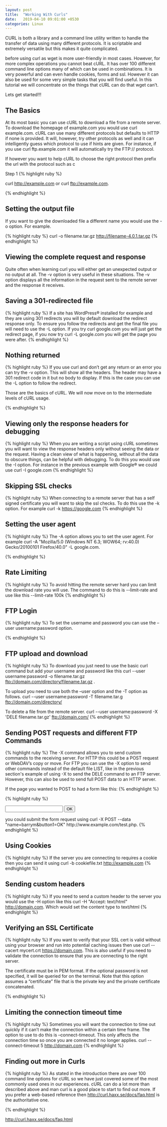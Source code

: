 ```yaml
---
layout: post
title:  "Working With Curls"
date:   2019-04-10 09:01:00 +0530
categories: Linux
---
```

CURL is both a library and a command line utility written to handle the transfer of data using many different protocols. It is scriptable and extremely versatile but this makes it quite complicated.

before using curl as wget is more user-friendly in most cases. However, for more complex operations you cannot beat cURL. It has over 100 different command line options many of which can be used in combinations. It is very powerful and can even handle cookies, forms and ssl. However it can also be used for some very simple tasks that you will find useful. In this tutorial we will concentrate on the things that cURL can do that wget can’t.


Lets get started!!!

## The Basics

At its most basic you can use cURL to download a file from a remote server. To download the homepage of example.com you would use curl example.com. cURL can use many different protocols but defaults to HTTP if none is provided. It will, however, try other protocols as well and it can intelligently guess which protocol to use if hints are given. For instance, if you use curl ftp.example.com it will automatically try the FTP:// protocol.

If however you want to help cURL to choose the right protocol then prefix the url with the protocol such as c

Step 1
{% highlight ruby %}

curl http://example.com or curl ftp://example.com.

{% endhighlight %}

## Setting the output file

If you want to give the downloaded file a different name you would use the -o option. For example.

{% highlight ruby %}
curl -o filename.tar.gz http://filename-4.0.1.tar.gz
{% endhighlight %}

## Viewing the complete request and response

Quite often when learning curl you will either get an unexpected output or no output at all. The -v option is very useful in these situations. The -v option displays all the information in the request sent to the remote server and the response it receives.

## Saving a 301-redirected file


{% highlight ruby %}
If a site has WordPress® installed for example and they are using 301 redirects you will by default download the redirect response only. To ensure you follow the redirects and get the final file you will need to use the -L option. If you try curl google.com you will just get the redirect page, if you now try curl -L google.com you will get the page you were after.
{% endhighlight %}

## Nothing returned

{% highlight ruby %}
If you use curl and don’t get any return or an error you can try the -v option. This will show all the headers. The header may have a 301 redirect code in it but no body to display. If this is the case you can use the -L option to follow the redirect.

Those are the basics of cURL. We will now move on to the intermediate levels of cURL usage.


{% endhighlight %}


## Viewing only the response headers for debugging


{% highlight ruby %}
When you are writing a script using cURL sometimes you will want to view the response headers only without seeing the data or the request. Having a clean view of what is happening, without all the data to obscure things, can be helpful with debugging. To do this you would use the -I option. For instance in the previous example with Google® we could use curl -I google.com
{% endhighlight %}


## Skipping SSL checks

{% highlight ruby %}
When connecting to a remote server that has a self signed certificate you will want to skip the ssl checks. To do this use the -k option. For example curl -k https://google.com
{% endhighlight %}

## Setting the user agent

{% highlight ruby %}
The -A option allows you to set the user agent. For example curl -A "Mozilla/5.0 (Windows NT 6.3; WOW64; rv:40.0) Gecko/20100101 Firefox/40.0" -L google.com.

{% endhighlight %}

## Rate Limiting
{% highlight ruby %}
To avoid hitting the remote server hard you can limit the download rate you will use. The command to do this is --limit-rate and use like this --limit-rate 100k
{% endhighlight %}

## FTP Login

{% highlight ruby %}
To set the username and password you can use the –user username:password option.

{% endhighlight %}

## FTP upload and download

{% highlight ruby %}
To download you just need to use the basic curl command but add your username and password like this curl --user username:password -o filename.tar.gz ftp://domain.com/directory/filename.tar.gz .

To upload you need to use both the –user option and the -T option as follows.
curl --user username:password -T filename.tar.g ftp://domain.com/directory/

To delete a file from the remote server.
curl --user username:password -X 'DELE filename.tar.gz' ftp://domain.com/
{% endhighlight %}

## Sending POST requests and different FTP Commands

{% highlight ruby %}
The -X command allows you to send custom commands to the receiving server. For HTTP this could be a POST request or WebDAV’s copy or move. For FTP you can use the -X option to send other commands instead of the default file LIST, like in the previous section's example of using -X to send the DELE command to an FTP server. However, this can also be used to send full POST data to an HTTP server.

If the page you wanted to POST to had a form like this:
{% endhighlight %}

{% highlight ruby %}
<form action="test.php" method="POST">
  <input name="Name" type="text" />
  <input name="button1" type="submit" value="OK" />
</form>
you could submit the form request using curl -X POST --data "name=barrym&button1=OK" http://www.example.com/test.php.
{% endhighlight %}

## Using Cookies


{% highlight ruby %}
If the server you are connecting to requires a cookie then you can send it using curl -b cookiefile.txt http://example.com
{% endhighlight %}

## Sending custom headers

{% highlight ruby %}
If you need to send a custom header to the server you would use the -H option like this
curl -H "Accept: text/html" http://domain.com. Which would set the content type to text/html
{% endhighlight %}


## Verifying an SSL Certificate

{% highlight ruby %}
If you want to verify that your SSL cert is valid without using your browser and run into potential caching issues then use curl --cacert mycert.crt https://domain.com. This is also useful if you need to validate the connection to ensure that you are connecting to the right server.

The certificate must be in PEM format. If the optional password is not specified, it will be queried for on the terminal. Note that this option assumes a “certificate” file that is the private key and the private certificate concatenated.

{% endhighlight %}

## Limiting the connection timeout time

{% highlight ruby %}
Sometimes you will want the connection to time out quickly if it can’t make the connection within a certain time frame. The option to use to do this is –connect-timeout. This only affects the connection time so once you are connected it no longer applies. curl --connect-timeout 5 http://domain.com
{% endhighlight %}


## Finding out more in Curls

{% highlight ruby %}
As stated in the introduction there are over 100 command line options for cURL so we have just covered some of the most commonly used ones in our experiences. cURL can do a lot more than described above and man curl is a good place to start to find out more. If you prefer a web-based reference then http://curl.haxx.se/docs/faq.html is the authoritative one.

{% endhighlight %}

http://curl.haxx.se/docs/faq.html
